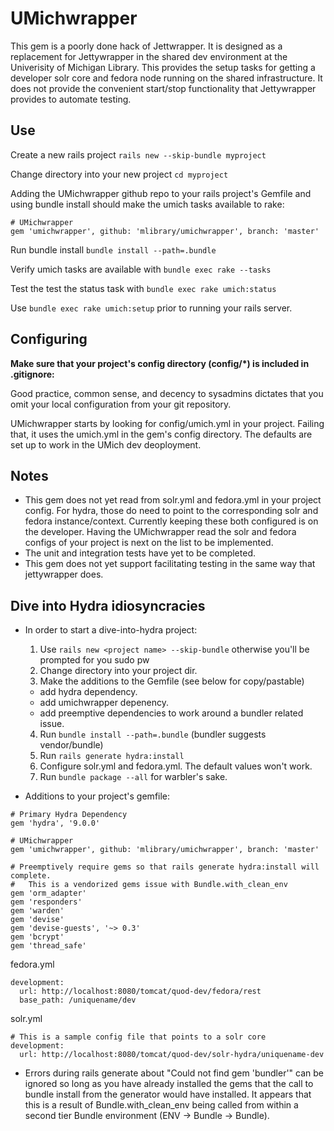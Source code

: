 # UMichwrapper

This gem is a poorly done hack of Jettwrapper.  It is designed as a replacement for Jettywrapper in the shared dev environment at the Univerisity of Michigan Library.  This provides the setup tasks for getting a developer solr core and fedora node running on the shared infrastructure.  It does not provide the convenient start/stop functionality that Jettywrapper provides to automate testing.


## Use

Create a new rails project `rails new --skip-bundle myproject`

Change directory into your new project `cd myproject`

Adding the UMichwrapper github repo to your rails project's Gemfile and using bundle install should make the umich tasks available to rake:
```
# UMichwrapper
gem 'umichwrapper', github: 'mlibrary/umichwrapper', branch: 'master'
``` 
Run bundle install `bundle install --path=.bundle`

Verify umich tasks are available with `bundle exec rake --tasks`

Test the test the status task with `bundle exec rake umich:status`

Use `bundle exec rake umich:setup` prior to running your rails server.

## Configuring

**Make sure that your project's config directory (config/*) is included in .gitignore:** 

Good practice, common sense, and decency to sysadmins dictates that you omit your local configuration from your git repository.

UMichwrapper starts by looking for config/umich.yml in your project.  Failing that, it uses the umich.yml in the gem's config directory.  The defaults are set up to work in the UMich dev deoployment. 

## Notes

 * This gem does not yet read from solr.yml and fedora.yml in your project config.  For hydra, those do need to point to the corresponding solr and fedora instance/context.  Currently keeping these both configured is on the developer.  Having the UMichwrapper read the solr and fedora configs of your project is next on the list to be implemented.
 * The unit and integration tests have yet to be completed. 
 * This gem does not yet support facilitating testing in the same way that jettywrapper does.

## Dive into Hydra idiosyncracies

 * In order to start a dive-into-hydra project:
   1. Use `rails new <project name> --skip-bundle` otherwise you'll be prompted for you sudo pw 
   2. Change directory into your project dir.
   3. Make the additions to the Gemfile (see below for copy/pastable)
     * add hydra dependency.
     * add umichwrapper depenency.
     * add preemptive dependencies to work around a bundler related issue.
   4. Run `bundle install --path=.bundle` (bundler suggests vendor/bundle)
   5. Run `rails generate hydra:install` 
   6. Configure solr.yml and fedora.yml.  The default values won't work.
   7. Run `bundle package --all` for warbler's sake.

 * Additions to your project's gemfile:
```
# Primary Hydra Dependency
gem 'hydra', '9.0.0'

# UMichwrapper
gem 'umichwrapper', github: 'mlibrary/umichwrapper', branch: 'master'

# Preemptively require gems so that rails generate hydra:install will complete.
#   This is a vendorized gems issue with Bundle.with_clean_env
gem 'orm_adapter'
gem 'responders'
gem 'warden'
gem 'devise'
gem 'devise-guests', '~> 0.3'
gem 'bcrypt'
gem 'thread_safe'
```

fedora.yml
```
development:
  url: http://localhost:8080/tomcat/quod-dev/fedora/rest
  base_path: /uniquename/dev
```
solr.yml
```
# This is a sample config file that points to a solr core
development:
  url: http://localhost:8080/tomcat/quod-dev/solr-hydra/uniquename-dev
```

 * Errors during rails generate about "Could not find gem 'bundler'" can be ignored so long as you have already installed the gems that the call to bundle install from the generator would have installed.  It appears that this is a result of Bundle.with_clean_env being called from within a second tier Bundle environment (ENV -> Bundle -> Bundle).


